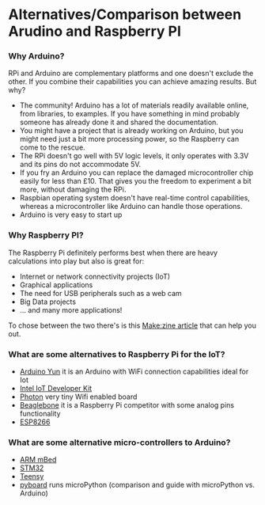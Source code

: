# Alternatives/Comparison between Arudino and Raspberry PI

### Why Arduino?

RPi and Arduino are complementary platforms and one doesn't exclude the other. If you combine their capabilities you can achieve amazing results. But why?
  * The community! Arduino has a lot of materials readily available online, from libraries, to examples. If you have something in mind probably someone has already done it and shared the documentation.
  * You might have a project that is already working on Arduino, but you might need just a bit more processing power, so the Raspberry can come to the rescue.
  * The RPi doesn't go well with 5V logic levels, it only operates with 3.3V and its pins do not accommodate 5V.
  * If you fry an Arduino you can replace the damaged microcontroller chip easily for less than £10. That gives you the freedom to experiment a bit more, without damaging the RPi.
  * Raspbian operating system doesn't have real-time control capabilities, whereas a microcontroller like Arduino can handle those operations.
  * Arduino is very easy to start up

### Why Raspberry PI?

The Raspberry Pi definitely performs best when there are heavy calculations into play but also is great for:
* Internet or network connectivity projects (IoT)
* Graphical applications
* The need for USB peripherals such as a web cam
* Big Data projects
* ... and many more applications!

To chose between the two there's is this [Make:zine article](http://makezine.com/2015/12/04/admittedly-simplistic-guide-raspberry-pi-vs-arduino/) that can help you out.

### What are some alternatives to Raspberry Pi for the IoT?
- [Arduino Yun](https://store.arduino.cc/arduino-yun) it is an Arduino with WiFi connection capabilities ideal for Iot
- [Intel IoT Developer Kit](https://software.intel.com/en-us/iot/hardware/dev-kit)
- [Photon](https://store.particle.io/) very tiny Wifi enabled board
- [Beaglebone](http://beagleboard.org/bone) it is a Raspberry Pi competitor with some analog pins functionality
- [ESP8266](http://espressif.com/en/products/hardware/esp8266ex/overview)

### What are some alternative micro-controllers to Arduino?
- [ARM mBed](https://os.mbed.com/platforms/mbed-LPC1768/)
- [STM32](http://www.st.com/en/microcontrollers/stm32-32-bit-arm-cortex-mcus.html)
- [Teensy](https://www.pjrc.com/teensy/)
- [pyboard](https://store.micropython.org/#/store) runs microPython (comparison and guide with microPython vs. Arduino)

